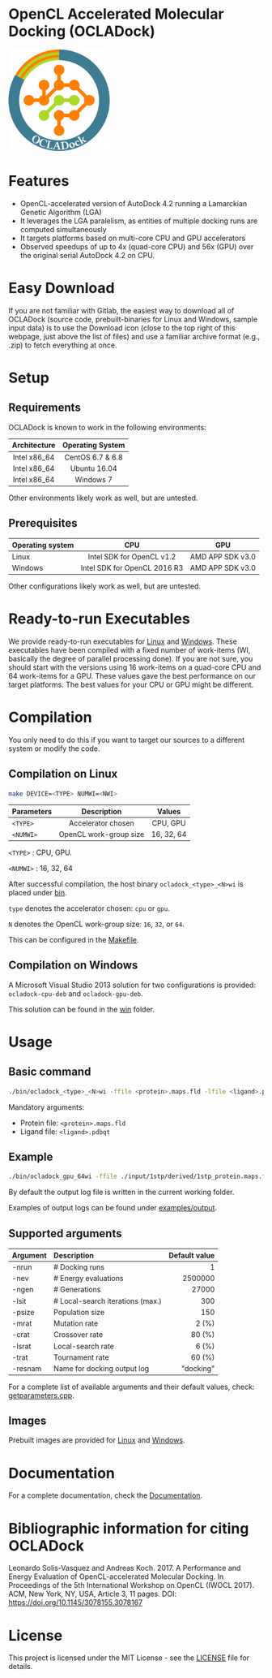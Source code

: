 OpenCL Accelerated Molecular Docking (OCLADock)
===============================================

<img src="logo.png" width="200">

# Features

* OpenCL-accelerated version of AutoDock 4.2 running a Lamarckian Genetic Algorithm (LGA)
* It leverages the LGA paralelism, as entities of multiple docking runs are computed simultaneously
* It targets platforms based on multi-core CPU and GPU accelerators
* Observed speedups of up to 4x (quad-core CPU) and 56x (GPU) over the original serial AutoDock 4.2 on CPU.

# Easy Download

If you are not familiar with Gitlab, the easiest way to download all of OCLADock (source code, prebuilt-binaries for Linux and Windows, sample input data) is to
use the Download icon (close to the top right of this webpage, just above the list of files) and use a familiar archive format (e.g., .zip) to fetch everything at once.

# Setup
## Requirements
OCLADock is known to work in the following environments:

| Architecture | Operating System |
|:------------:|:------------------:|
| Intel x86_64 | CentOS 6.7 & 6.8 |
| Intel x86_64 | Ubuntu 16.04 |
| Intel x86_64 | Windows 7 |

Other environments likely work as well, but are untested.

## Prerequisites

| Operating system | CPU                          | GPU                |
|:-----------------|:----------------------------:|:------------------:|
| Linux            | Intel SDK for OpenCL v1.2    | AMD APP SDK v3.0   |
| Windows          | Intel SDK for OpenCL 2016 R3 | AMD APP SDK v3.0   |

Other configurations likely work as well, but are untested.

# Ready-to-run Executables

We provide ready-to-run executables for [Linux](prebuilt/linux) and [Windows](prebuilt/windows). 
These executables have been compiled with a fixed number of work-items (WI, basically the degree of parallel processing done). If you are not sure, 
you should start with the versions using 16 work-items on a quad-core CPU and 64 work-items for a GPU. These values gave the 
best performance on our target platforms. The best values for your CPU or GPU might be different.

# Compilation

You only need to do this if you want to target our sources to a different system or modify the code.

## Compilation on Linux
```zsh
make DEVICE=<TYPE> NUMWI=<NWI>
```

| Parameters | Description                          | Values                |
|:-----------------|:----------------------------:|:------------------:|
| `<TYPE>`          | Accelerator chosen   | CPU, GPU   |
| `<NUMWI>`         | OpenCL work-group size | 16, 32, 64   |

`<TYPE>` : CPU, GPU.

`<NUMWI>` : 16, 32, 64

After successful compilation, the host binary `ocladock_<type>_<N>wi` is placed under [bin](./bin).

`type` denotes the accelerator chosen: `cpu` or `gpu`.

`N` denotes the OpenCL work-group size: `16`, `32`, or `64`.

This can be configured in the [Makefile](Makefile).

## Compilation on Windows

A Microsoft Visual Studio 2013 solution for two configurations is provided: `ocladock-cpu-deb` and `ocladock-gpu-deb`.

This solution can be found in the [win](win/) folder.

# Usage

## Basic command
```zsh
./bin/ocladock_<type>_<N>wi -ffile <protein>.maps.fld -lfile <ligand>.pdbqt -nrun <nruns>
```
Mandatory arguments:
* Protein file: `<protein>.maps.fld`
* Ligand file:  `<ligand>.pdbqt`

## Example
```zsh
./bin/ocladock_gpu_64wi -ffile ./input/1stp/derived/1stp_protein.maps.fld -lfile ./input/1stp/derived/1stp_ligand.pdbqt -nrun 10
```
By default the output log file is written in the current working folder. 

Examples of output logs can be found under [examples/output](examples/output/).

## Supported arguments

| Argument | Description                      | Default value |
|:---------|:---------------------------------|--------------:|
| -nrun    | # Docking runs                   | 1             |
| -nev     | # Energy evaluations             | 2500000       |
| -ngen    | # Generations                    | 27000         |
| -lsit    | # Local-search iterations (max.) | 300           |
| -psize   | Population size                  | 150           |
| -mrat    | Mutation rate                    | 2 (%)         |
| -crat    | Crossover rate                   | 80 (%)        |
| -lsrat   | Local-search rate                | 6 (%)         |
| -trat    | Tournament rate                  | 60 (%)        |
| -resnam  | Name for docking output log      | "docking"     |

For a complete list of available arguments and their default values, check: [getparameters.cpp](host/src/getparameters.cpp).

## Images
Prebuilt images are provided for [Linux](prebuilt/linux) and [Windows](prebuilt/windows).

# Documentation

For a complete documentation, check the [Documentation](doc/readme/home.md).

# Bibliographic information for citing OCLADock

Leonardo Solis-Vasquez and Andreas Koch. 2017. A Performance and Energy Evaluation of OpenCL-accelerated Molecular Docking. In Proceedings of the 5th International Workshop on OpenCL (IWOCL 2017). ACM, New York, NY, USA, Article 3, 11 pages. DOI: https://doi.org/10.1145/3078155.3078167

# License

This project is licensed under the MIT License - see the [LICENSE](LICENSE) file for details.
